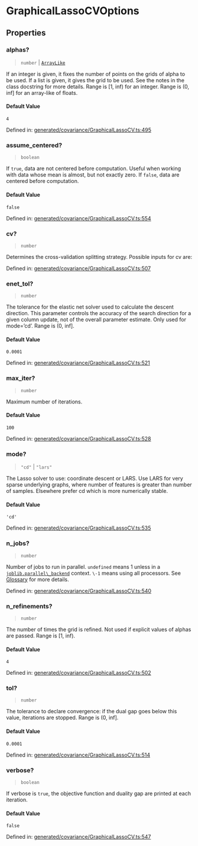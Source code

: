 # GraphicalLassoCVOptions

## Properties

### alphas?

> `number` \| [`ArrayLike`](../types/ArrayLike.md)

If an integer is given, it fixes the number of points on the grids of alpha to be used. If a list is given, it gives the grid to be used. See the notes in the class docstring for more details. Range is \[1, inf) for an integer. Range is (0, inf\] for an array-like of floats.

#### Default Value

`4`

Defined in:  [generated/covariance/GraphicalLassoCV.ts:495](https://github.com/transitive-bullshit/scikit-learn-ts/blob/92ab806/packages/sklearn/src/generated/covariance/GraphicalLassoCV.ts#L495)

### assume\_centered?

> `boolean`

If `true`, data are not centered before computation. Useful when working with data whose mean is almost, but not exactly zero. If `false`, data are centered before computation.

#### Default Value

`false`

Defined in:  [generated/covariance/GraphicalLassoCV.ts:554](https://github.com/transitive-bullshit/scikit-learn-ts/blob/92ab806/packages/sklearn/src/generated/covariance/GraphicalLassoCV.ts#L554)

### cv?

> `number`

Determines the cross-validation splitting strategy. Possible inputs for cv are:

Defined in:  [generated/covariance/GraphicalLassoCV.ts:507](https://github.com/transitive-bullshit/scikit-learn-ts/blob/92ab806/packages/sklearn/src/generated/covariance/GraphicalLassoCV.ts#L507)

### enet\_tol?

> `number`

The tolerance for the elastic net solver used to calculate the descent direction. This parameter controls the accuracy of the search direction for a given column update, not of the overall parameter estimate. Only used for mode=’cd’. Range is (0, inf\].

#### Default Value

`0.0001`

Defined in:  [generated/covariance/GraphicalLassoCV.ts:521](https://github.com/transitive-bullshit/scikit-learn-ts/blob/92ab806/packages/sklearn/src/generated/covariance/GraphicalLassoCV.ts#L521)

### max\_iter?

> `number`

Maximum number of iterations.

#### Default Value

`100`

Defined in:  [generated/covariance/GraphicalLassoCV.ts:528](https://github.com/transitive-bullshit/scikit-learn-ts/blob/92ab806/packages/sklearn/src/generated/covariance/GraphicalLassoCV.ts#L528)

### mode?

> `"cd"` \| `"lars"`

The Lasso solver to use: coordinate descent or LARS. Use LARS for very sparse underlying graphs, where number of features is greater than number of samples. Elsewhere prefer cd which is more numerically stable.

#### Default Value

`'cd'`

Defined in:  [generated/covariance/GraphicalLassoCV.ts:535](https://github.com/transitive-bullshit/scikit-learn-ts/blob/92ab806/packages/sklearn/src/generated/covariance/GraphicalLassoCV.ts#L535)

### n\_jobs?

> `number`

Number of jobs to run in parallel. `undefined` means 1 unless in a [`joblib.parallel\_backend`](https://joblib.readthedocs.io/en/latest/parallel.html#joblib.parallel_backend "(in joblib v1.3.0.dev0)") context. `\-1` means using all processors. See [Glossary](../../glossary.html#term-n_jobs) for more details.

Defined in:  [generated/covariance/GraphicalLassoCV.ts:540](https://github.com/transitive-bullshit/scikit-learn-ts/blob/92ab806/packages/sklearn/src/generated/covariance/GraphicalLassoCV.ts#L540)

### n\_refinements?

> `number`

The number of times the grid is refined. Not used if explicit values of alphas are passed. Range is \[1, inf).

#### Default Value

`4`

Defined in:  [generated/covariance/GraphicalLassoCV.ts:502](https://github.com/transitive-bullshit/scikit-learn-ts/blob/92ab806/packages/sklearn/src/generated/covariance/GraphicalLassoCV.ts#L502)

### tol?

> `number`

The tolerance to declare convergence: if the dual gap goes below this value, iterations are stopped. Range is (0, inf\].

#### Default Value

`0.0001`

Defined in:  [generated/covariance/GraphicalLassoCV.ts:514](https://github.com/transitive-bullshit/scikit-learn-ts/blob/92ab806/packages/sklearn/src/generated/covariance/GraphicalLassoCV.ts#L514)

### verbose?

> `boolean`

If verbose is `true`, the objective function and duality gap are printed at each iteration.

#### Default Value

`false`

Defined in:  [generated/covariance/GraphicalLassoCV.ts:547](https://github.com/transitive-bullshit/scikit-learn-ts/blob/92ab806/packages/sklearn/src/generated/covariance/GraphicalLassoCV.ts#L547)
